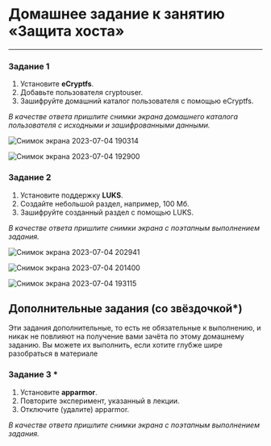 
# Домашнее задание к занятию  «Защита хоста»


------

### Задание 1

1. Установите **eCryptfs**.
2. Добавьте пользователя cryptouser.
3. Зашифруйте домашний каталог пользователя с помощью eCryptfs.


*В качестве ответа  пришлите снимки экрана домашнего каталога пользователя с исходными и зашифрованными данными.*  

![Снимок экрана 2023-07-04 190314](https://github.com/AlexanderM33/sdb-homeworks/assets/122460278/c2519927-49f6-46d0-aca0-c7d02b46beb4)

![Снимок экрана 2023-07-04 192900](https://github.com/AlexanderM33/sdb-homeworks/assets/122460278/8b6809bd-86b0-426d-9d58-30e5341468b5)




### Задание 2

1. Установите поддержку **LUKS**.
2. Создайте небольшой раздел, например, 100 Мб.
3. Зашифруйте созданный раздел с помощью LUKS.

*В качестве ответа пришлите снимки экрана с поэтапным выполнением задания.*

![Снимок экрана 2023-07-04 202941](https://github.com/AlexanderM33/sdb-homeworks/assets/122460278/ccc609da-cf8d-40ba-8551-c5bdc4b2ebde)

![Снимок экрана 2023-07-04 201400](https://github.com/AlexanderM33/sdb-homeworks/assets/122460278/f83055d8-e858-4762-ac26-4918c7571f9c)

![Снимок экрана 2023-07-04 193115](https://github.com/AlexanderM33/sdb-homeworks/assets/122460278/f7f06779-c521-43ac-a544-41210d0211fb)



## Дополнительные задания (со звёздочкой*)

Эти задания дополнительные, то есть не обязательные к выполнению, и никак не повлияют на получение вами зачёта по этому домашнему заданию. Вы можете их выполнить, если хотите глубже шире разобраться в материале

### Задание 3 *

1. Установите **apparmor**.
2. Повторите эксперимент, указанный в лекции.
3. Отключите (удалите) apparmor.


*В качестве ответа пришлите снимки экрана с поэтапным выполнением задания.*



